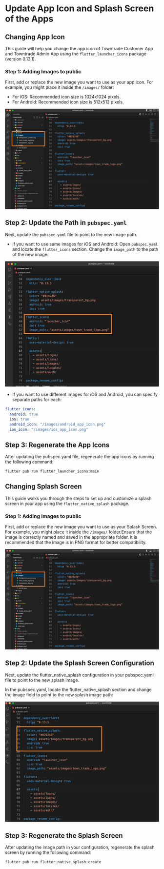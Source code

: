 # Update App Icon and Splash Screen of the Apps

## Changing App Icon

This guide will help you change the app icon of Towntrade Customer App and Towntrade Admin App using the `flutter_launcher_icons` package (version 0.13.1).

### Step 1: Adding Images to public

First, add or replace the new image you want to use as your app icon. For example, you might place it inside the `/images/` folder:

- For iOS: Recommended icon size is 1024x1024 pixels.
- For Android: Recommended icon size is 512x512 pixels.

![](public/img/image25.png)

## Step 2: Update the Path in `pubspec.yaml`

Next, update the `pubspec.yaml` file to point to the new image path.

- If you want to use same images for iOS and Android:
  Open `pubspec.yaml` and locate the `flutter_icons` section. Change the `image_path` to the path of the new image:

![](public/img/launcher_icon.png)

- If you want to use different images for iOS and Android, you can specify separate paths for each:

```yaml
flutter_icons:
  android: true
  ios: true
  android_icon: "/images/android_app_icon.png"
  ios_icon: "/images/ios_app_icon.png"
```

## Step 3: Regenerate the App Icons

After updating the pubspec.yaml file, regenerate the app icons by running the following command:

```bash
flutter pub run flutter_launcher_icons:main
```

## Changing Splash Screen

This guide walks you through the steps to set up and customize a splash screen in your app using the `flutter_native_splash` package.

### Step 1: Adding Images to public

First, add or replace the new image you want to use as your Splash Screen. For example, you might place it inside the `/images/` folder.Ensure that the image is correctly named and saved in the appropriate folder. It is recommended that the image is in PNG format for better compatibility.

![](public/img/image25.png)

## Step 2: Update the Splash Screen Configuration

Next, update the flutter_native_splash configuration in your pubspec.yaml file to point to the new splash image.

In the pubspec.yaml, locate the flutter_native_splash section and change the image field to point to the new splash image path:

![](public/img/splash.png)

## Step 3: Regenerate the Splash Screen

After updating the image path in your configuration, regenerate the splash screen by running the following command:

```bash
flutter pub run flutter_native_splash:create

```
